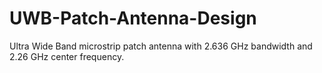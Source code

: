 # UWB-Patch-Antenna-Design
Ultra Wide Band microstrip patch antenna with 2.636 GHz bandwidth and 2.26 GHz center frequency.
